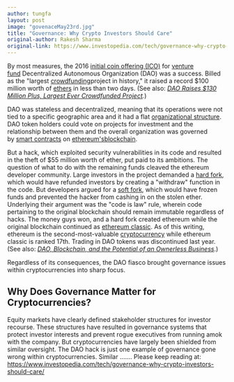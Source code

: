 ```yaml
---
author: tungfa
layout: post
image: "govenaceMay23rd.jpg"
title: "Governance: Why Crypto Investors Should Care"
original-author: Rakesh Sharma
original-link: https://www.investopedia.com/tech/governance-why-crypto-investors-should-care/
---
```



By most measures, the 2016 [initial coin offering (ICO)](https://www.investopedia.com/terms/i/initial-coin-offering-ico.asp) for [venture fund](https://www.investopedia.com/terms/v/venturecapital.asp) Decentralized Autonomous Organization (DAO) was a success. Billed as the "largest [crowdfunding](https://www.investopedia.com/terms/c/crowdfunding.asp)project in history," it raised a record $100 million worth of [ethers](https://www.investopedia.com/terms/e/ether-cryptocurrency.asp) in less than two days. (See also: *[DAO Raises $130 Million Plus, Largest Ever Crowdfunded Project](https://www.investopedia.com/articles/insights/051716/dao-raises-130m-largest-ever-crowdfunded-project.asp).*)

DAO was stateless and decentralized, meaning that its operations were not tied to a specific geographic area and it had a flat [organizational structure](https://www.investopedia.com/terms/o/organizational-structure.asp). DAO token holders could vote on projects for investment and the relationship between them and the overall organization was governed by [smart contracts](https://www.investopedia.com/terms/s/smart-contracts.asp) on [ethereum's](https://www.investopedia.com/terms/e/ethereum.asp)[blockchain](https://www.investopedia.com/terms/b/blockchain.asp).

But a hack, which exploited security vulnerabilities in its code and resulted in the theft of $55 million worth of ether, put paid to its ambitions. The question of what to do with the remaining funds cleaved the ethereum developer community. Large investors in the project demanded a [hard fork](https://www.investopedia.com/terms/h/hard-fork.asp), which would have refunded investors by creating a "withdraw" function in the code. But developers argued for a [soft fork](https://www.investopedia.com/terms/s/soft-fork.asp), which would have frozen funds and prevented the hacker from cashing in on the stolen ether. Underlying their argument was the "code is law" rule, wherein code pertaining to the original blockchain should remain immutable regardless of hacks. The money guys won, and a hard fork created ethereum while the original blockchain continued as [ethereum classic](https://www.investopedia.com/terms/e/ethereum-classic.asp). As of this writing, ethereum is the second-most-valuable [cryptocurrency](https://www.investopedia.com/terms/c/cryptocurrency.asp) while ethereum classic is ranked 17th. Trading in DAO tokens was discontinued last year. (See also: *[DAO, Blockchain, and the Potential of an Ownerless Business](https://www.investopedia.com/news/daos-and-potential-ownerless-business/)*.)

Regardless of its consequences, the DAO fiasco brought governance issues within cryptocurrencies into sharp focus.

Why Does Governance Matter for Cryptocurrencies?
------------------------------------------------

Equity markets have clearly defined stakeholder structures for investor recourse. These structures have resulted in governance systems that protect investor interests and prevent rogue executives from running amok with the company. But cryptocurrencies have largely been shielded from similar oversight. The DAO hack is just one example of governance gone wrong within cryptocurrencies. Similar .......
Please keep reading at: <https://www.investopedia.com/tech/governance-why-crypto-investors-should-care/>

